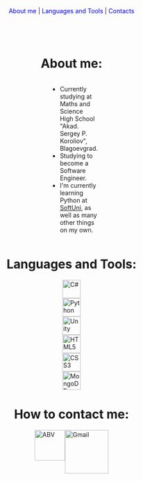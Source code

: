 <style>
    .container{
        display: flex;
        flex-flow: column wrap;
        align-items: center;
    }
    .links{
        display: inline;
        text-decoration: none;
        color: blue;
    }
    .links:hover{
        color: red;
        border: 1px solid red;
    }
    #abt-desc{
        display: flex;
        flex-wrap: wrap;
        align-items: center;
        width: 20%;
    }
    #langs+div img{
        display: block;
        width: 3em;
        height: 3em;
    }
    #contact+div{
        display: flex;
        align-content:center;
    }
    #contact+div a img{
        height: 100px;
        padding-top: 25px;
    }
    #contact+div a img:first-of-type{
        padding-top: 0px;
    }
</style>
<body>
    <div class="container">
        <header>
            <nav>
                <a href="#abt" class="links">About me</a>
                <span> | </span>
                <a href="#langs" class="links">Languages and Tools</a>
                <span> | </span>
                <a href="#contact" class="links">Contacts</a>
            </nav>
        </header>
        <h1 id="abt">About me:</h1>
        <div id="abt-desc">
            <ul>
                <li>Currently studying at Maths and Science High School "Akad. Sergey P. Koroliov", Blagoevgrad.</li>
                <li>Studying to become a Software Engineer.</li>
                <li>I'm currently learning Python at <a href="https://softuni.bg/">SoftUni</a>, as well as many other things on my own.</li>
            </ul>
        </div>
        <h1 id="langs">Languages and Tools:</h1>
        <div>
            <img src="https://cdn.jsdelivr.net/gh/devicons/devicon/icons/csharp/csharp-original.svg" title="C#" alt="C#" />
            <img src="https://cdn.jsdelivr.net/gh/devicons/devicon/icons/python/python-original-wordmark.svg" title="Python" alt="Python" />
            <img src="https://cdn.jsdelivr.net/gh/devicons/devicon/icons/unity/unity-original.svg" title="Unity" alt="Unity" />
            <img src="https://cdn.jsdelivr.net/gh/devicons/devicon/icons/html5/html5-original-wordmark.svg" title="HTML5" alt="HTML5" />
            <img src="https://cdn.jsdelivr.net/gh/devicons/devicon/icons/css3/css3-original-wordmark.svg" title="CSS3" alt="CSS3" />
            <img src="https://cdn.jsdelivr.net/gh/devicons/devicon/icons/mongodb/mongodb-original-wordmark.svg" title="MongoDB" alt="MongoDB" />
        </div>
        <h1 id="contact">How to contact me:</h1>
        <div>
            <a href="mailto::marcello_k@abv.bg"><img src="https://blog.abv.bg/wp-content/uploads/2009/2011/01/abv-logo.png" title="ABV" alt="ABV" style="height:70px;" /></a>
            <a href="mailto::marcello30032005@gmail.com"><img src="https://th.bing.com/th?id=ODLS.5e7ae0d8-1132-4a2a-8aa8-cb76156d41b8&w=32&h=32&qlt=90&pcl=fffffa&o=6&pid=1.2" title="Gmail" alt="Gmail" /></a>
        </div>
    </div>
</body>
